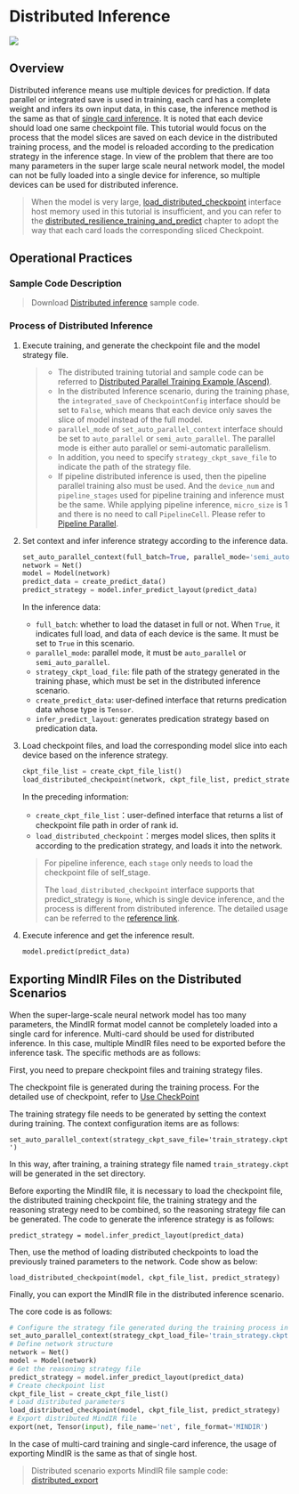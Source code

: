 # Distributed Inference

<a href="https://gitee.com/mindspore/docs/blob/r1.11/tutorials/experts/source_en/parallel/distributed_inference.md" target="_blank"><img src="https://mindspore-website.obs.cn-north-4.myhuaweicloud.com/website-images/r1.11/resource/_static/logo_source_en.png"></a>

## Overview

Distributed inference means use multiple devices for prediction. If data parallel or integrated save is used in training, each card has a complete weight and infers its own input data, in this case, the inference method is the same as that of [single card inference](https://www.mindspore.cn/tutorials/experts/en/r1.11/infer/inference.html#model-eval-model-validation). It is noted that each device should load one same checkpoint file.
This tutorial would focus on the process that the model slices are saved on each device in the distributed training process, and the model is reloaded according to the predication strategy in the inference stage. In view of the problem that there are too many parameters in the super large scale neural network model, the model can not be fully loaded into a single device for inference, so multiple devices can be used for distributed inference.

> When the model is very large, [load_distributed_checkpoint](https://www.mindspore.cn/docs/en/r1.11/api_python/mindspore/mindspore.load_distributed_checkpoint.html) interface host memory used in this tutorial is insufficient, and you can refer to the [distributed_resilience_training_and_predict](https://www.mindspore.cn/tutorials/experts/en/r1.11/parallel/resilience_train_and_predict.html) chapter to adopt the way that each card loads the corresponding sliced Checkpoint.

## Operational Practices

### Sample Code Description

>Download [Distributed inference](https://gitee.com/mindspore/docs/tree/r1.11/docs/sample_code/distributed_inference) sample code.

### Process of Distributed Inference

1. Execute training, and generate the checkpoint file and the model strategy file.

    > - The distributed training tutorial and sample code can be referred to [Distributed Parallel Training Example (Ascend)](https://www.mindspore.cn/tutorials/experts/en/r1.11/parallel/train_ascend.html).
    > - In the distributed Inference scenario, during the training phase, the `integrated_save` of `CheckpointConfig` interface should be set to `False`, which means that each device only saves the slice of model instead of the full model.
    > - `parallel_mode` of `set_auto_parallel_context` interface should be set to `auto_parallel` or `semi_auto_parallel`. The parallel mode is either auto parallel or semi-automatic parallelism.
    > - In addition, you need to specify `strategy_ckpt_save_file` to indicate the path of the strategy file.
    > - If pipeline distributed inference is used, then the pipeline parallel training also must be used. And the `device_num` and `pipeline_stages` used for pipeline training and inference must be the same.  While applying pipeline inference, `micro_size` is 1 and there is no need to call `PipelineCell`. Please refer to [Pipeline Parallel](https://www.mindspore.cn/tutorials/experts/en/r1.11/parallel/pipeline_parallel.html).

2. Set context and infer inference strategy according to the inference data.

    ```python
    set_auto_parallel_context(full_batch=True, parallel_mode='semi_auto_parallel', strategy_ckpt_load_file='./train_strategy.ckpt')
    network = Net()
    model = Model(network)
    predict_data = create_predict_data()
    predict_strategy = model.infer_predict_layout(predict_data)
    ```

    In the inference data:

    - `full_batch`: whether to load the dataset in full or not. When `True`, it indicates full load, and data of each device is the same. It must be set to `True` in this scenario.
    - `parallel_mode`: parallel mode, it must be `auto_parallel` or `semi_auto_parallel`.
    - `strategy_ckpt_load_file`: file path of the strategy generated in the training phase, which must be set in the distributed inference scenario.
    - `create_predict_data`: user-defined interface that returns predication data whose type is `Tensor`.
    - `infer_predict_layout`: generates predication strategy based on predication data.

3. Load checkpoint files, and load the corresponding model slice into each device based on the inference strategy.

    ```python
    ckpt_file_list = create_ckpt_file_list()
    load_distributed_checkpoint(network, ckpt_file_list, predict_strategy)
    ```

    In the preceding information:

    - `create_ckpt_file_list`：user-defined interface that returns a list of checkpoint file path in order of rank id.
    - `load_distributed_checkpoint`：merges model slices, then splits it according to the predication strategy, and loads it into the network.

    > For pipeline inference, each `stage` only needs to load the checkpoint file of self_stage.
    >
    > The `load_distributed_checkpoint` interface supports that predict_strategy is `None`, which is single device inference, and the process is different from distributed inference. The detailed usage can be referred to the [reference link](https://www.mindspore.cn/docs/en/r1.11/api_python/mindspore/mindspore.load_distributed_checkpoint.html#mindspore.load_distributed_checkpoint).

4. Execute inference and get the inference result.

    ```python
    model.predict(predict_data)
    ```

## Exporting MindIR Files on the Distributed Scenarios

When the super-large-scale neural network model has too many parameters, the MindIR format model cannot be completely loaded into a single card for inference. Multi-card should be used for distributed inference. In this case, multiple MindIR files need to be exported before the inference task. The specific methods are as follows:

First, you need to prepare checkpoint files and training strategy files.

The checkpoint file is generated during the training process. For the detailed use of checkpoint, refer to [Use CheckPoint](https://www.mindspore.cn/tutorials/en/r1.11/beginner/save_load.html#saving-and-loading-the-model)

The training strategy file needs to be generated by setting the context during training. The context configuration items are as follows:

`set_auto_parallel_context(strategy_ckpt_save_file='train_strategy.ckpt')`

In this way, after training, a training strategy file named `train_strategy.ckpt` will be generated in the set directory.

Before exporting the MindIR file, it is necessary to load the checkpoint file, the distributed training checkpoint file, the training strategy and the reasoning strategy need to be combined, so the reasoning strategy file can be generated.
The code to generate the inference strategy is as follows:

`predict_strategy = model.infer_predict_layout(predict_data)`

Then, use the method of loading distributed checkpoints to load the previously trained parameters to the network.
Code show as below:

`load_distributed_checkpoint(model, ckpt_file_list, predict_strategy)`

Finally, you can export the MindIR file in the distributed inference scenario.

The core code is as follows:

```python
# Configure the strategy file generated during the training process in the context
set_auto_parallel_context(strategy_ckpt_load_file='train_strategy.ckpt')
# Define network structure
network = Net()
model = Model(network)
# Get the reasoning strategy file
predict_strategy = model.infer_predict_layout(predict_data)
# Create checkpoint list
ckpt_file_list = create_ckpt_file_list()
# Load distributed parameters
load_distributed_checkpoint(model, ckpt_file_list, predict_strategy)
# Export distributed MindIR file
export(net, Tensor(input), file_name='net', file_format='MINDIR')
```

In the case of multi-card training and single-card inference, the usage of exporting MindIR is the same as that of single host.

> Distributed scenario exports MindIR file sample code: [distributed_export](https://gitee.com/mindspore/docs/tree/r1.11/docs/sample_code/distributed_export)
